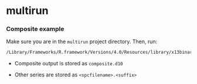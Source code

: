 
# multirun


### Composite example

Make sure you are in the `multirun` project directory. Then, run:

```sh
/Library/Frameworks/R.framework/Versions/4.0/Resources/library/x13binary/bin/x13ashtml -m doc/composite/metafile
```

- Composite output is stored as `composite.d10`

- Other series are stored as `<spcfilename>.<suffix>`
